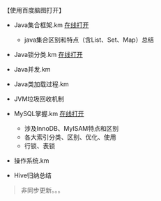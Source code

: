 【使用百度脑图打开】
- Java集合框架.km [在线打开](http://naotu.baidu.com/file/8a0b687d1c1915498308a1cd87ae28e0?token=bb5e692ba75b03f3)
  - java集合区别和特点（含List、Set、Map）总结

- Java锁分类.km [在线打开](http://naotu.baidu.com/file/e95180e80ae55448aa7272a4dc721629?token=86ebde83f718c343) 

- Java并发.km
- Java类加载过程.km
- JVM垃圾回收机制

- MySQL掌握.km [在线打开](http://naotu.baidu.com/file/397f5be4bd76f152ceaba6b705b036cf?token=6c3c7a81d6f16f5b)
  - 涉及InnoDB、MyISAM特点和区别
  - 各大索引分类、区别、优化、使用
  - 行锁、表锁

- 操作系统.km

- Hive归纳总结

> 非同步更新。。。